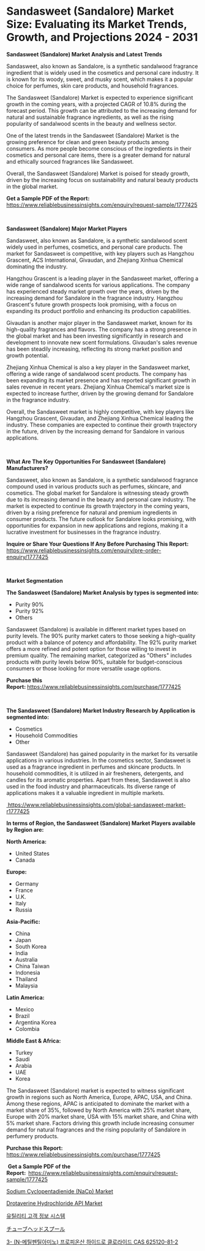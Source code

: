<p><h1>Sandasweet (Sandalore) Market Size: Evaluating its Market Trends, Growth, and Projections 2024 - 2031</h1></p><p><strong>Sandasweet (Sandalore) Market Analysis and Latest Trends</strong></p>
<p><p>Sandasweet, also known as Sandalore, is a synthetic sandalwood fragrance ingredient that is widely used in the cosmetics and personal care industry. It is known for its woody, sweet, and musky scent, which makes it a popular choice for perfumes, skin care products, and household fragrances.</p><p>The Sandasweet (Sandalore) Market is expected to experience significant growth in the coming years, with a projected CAGR of 10.8% during the forecast period. This growth can be attributed to the increasing demand for natural and sustainable fragrance ingredients, as well as the rising popularity of sandalwood scents in the beauty and wellness sector.</p><p>One of the latest trends in the Sandasweet (Sandalore) Market is the growing preference for clean and green beauty products among consumers. As more people become conscious of the ingredients in their cosmetics and personal care items, there is a greater demand for natural and ethically sourced fragrances like Sandasweet.</p><p>Overall, the Sandasweet (Sandalore) Market is poised for steady growth, driven by the increasing focus on sustainability and natural beauty products in the global market.</p></p>
<p><strong>Get a Sample PDF of the Report:&nbsp;</strong> <a href="https://www.reliablebusinessinsights.com/enquiry/request-sample/1777425">https://www.reliablebusinessinsights.com/enquiry/request-sample/1777425</a></p>
<p>&nbsp;</p>
<p><strong>Sandasweet (Sandalore) Major Market Players</strong></p>
<p><p>Sandasweet, also known as Sandalore, is a synthetic sandalwood scent widely used in perfumes, cosmetics, and personal care products. The market for Sandasweet is competitive, with key players such as Hangzhou Grascent, ACS International, Givaudan, and Zhejiang Xinhua Chemical dominating the industry.</p><p>Hangzhou Grascent is a leading player in the Sandasweet market, offering a wide range of sandalwood scents for various applications. The company has experienced steady market growth over the years, driven by the increasing demand for Sandalore in the fragrance industry. Hangzhou Grascent's future growth prospects look promising, with a focus on expanding its product portfolio and enhancing its production capabilities.</p><p>Givaudan is another major player in the Sandasweet market, known for its high-quality fragrances and flavors. The company has a strong presence in the global market and has been investing significantly in research and development to innovate new scent formulations. Givaudan's sales revenue has been steadily increasing, reflecting its strong market position and growth potential.</p><p>Zhejiang Xinhua Chemical is also a key player in the Sandasweet market, offering a wide range of sandalwood scent products. The company has been expanding its market presence and has reported significant growth in sales revenue in recent years. Zhejiang Xinhua Chemical's market size is expected to increase further, driven by the growing demand for Sandalore in the fragrance industry.</p><p>Overall, the Sandasweet market is highly competitive, with key players like Hangzhou Grascent, Givaudan, and Zhejiang Xinhua Chemical leading the industry. These companies are expected to continue their growth trajectory in the future, driven by the increasing demand for Sandalore in various applications.</p></p>
<p>&nbsp;</p>
<p><strong>What Are The Key Opportunities For Sandasweet (Sandalore) Manufacturers?</strong></p>
<p><p>Sandasweet, also known as Sandalore, is a synthetic sandalwood fragrance compound used in various products such as perfumes, skincare, and cosmetics. The global market for Sandalore is witnessing steady growth due to its increasing demand in the beauty and personal care industry. The market is expected to continue its growth trajectory in the coming years, driven by a rising preference for natural and premium ingredients in consumer products. The future outlook for Sandalore looks promising, with opportunities for expansion in new applications and regions, making it a lucrative investment for businesses in the fragrance industry.</p></p>
<p><strong>Inquire or Share Your Questions If Any Before Purchasing This Report:</strong> <a href="https://www.reliablebusinessinsights.com/enquiry/pre-order-enquiry/1777425">https://www.reliablebusinessinsights.com/enquiry/pre-order-enquiry/1777425</a></p>
<p>&nbsp;</p>
<p><strong>Market Segmentation</strong></p>
<p><strong>The Sandasweet (Sandalore) Market Analysis by types is segmented into:</strong></p>
<p><ul><li>Purity 90%</li><li>Purity 92%</li><li>Others</li></ul></p>
<p><p>Sandasweet (Sandalore) is available in different market types based on purity levels. The 90% purity market caters to those seeking a high-quality product with a balance of potency and affordability. The 92% purity market offers a more refined and potent option for those willing to invest in premium quality. The remaining market, categorized as "Others" includes products with purity levels below 90%, suitable for budget-conscious consumers or those looking for more versatile usage options.</p></p>
<p><strong>Purchase this Report:&nbsp;</strong><a href="https://www.reliablebusinessinsights.com/purchase/1777425">https://www.reliablebusinessinsights.com/purchase/1777425</a></p>
<p>&nbsp;</p>
<p><strong>The Sandasweet (Sandalore) Market Industry Research by Application is segmented into:</strong></p>
<p><ul><li>Cosmetics</li><li>Household Commodities</li><li>Other</li></ul></p>
<p><p>Sandasweet (Sandalore) has gained popularity in the market for its versatile applications in various industries. In the cosmetics sector, Sandasweet is used as a fragrance ingredient in perfumes and skincare products. In household commodities, it is utilized in air fresheners, detergents, and candles for its aromatic properties. Apart from these, Sandasweet is also used in the food industry and pharmaceuticals. Its diverse range of applications makes it a valuable ingredient in multiple markets.</p></p>
<p><a href="https://www.reliablebusinessinsights.com/global-sandasweet-market-r1777425">&nbsp;https://www.reliablebusinessinsights.com/global-sandasweet-market-r1777425</a></p>
<p><strong>In terms of Region, the Sandasweet (Sandalore) Market Players available by Region are:</strong></p>
<p>
    <p> <strong> North America: </strong>
        <ul>
            <li>United States</li>
            <li>Canada</li>
        </ul>
        </p> 
    <p> <strong> Europe: </strong>
        <ul>
            <li>Germany</li>
            <li>France</li>
            <li>U.K.</li>
            <li>Italy</li>
            <li>Russia</li>
        </ul>
        </p> 
    <p> <strong> Asia-Pacific: </strong>
        <ul>
            <li>China</li>
            <li>Japan</li>
            <li>South Korea</li>
            <li>India</li>
            <li>Australia</li>
            <li>China Taiwan</li>
            <li>Indonesia</li>
            <li>Thailand</li>
            <li>Malaysia</li>
        </ul>
        </p> 
    <p> <strong> Latin America: </strong>
        <ul>
            <li>Mexico</li>
            <li>Brazil</li>
            <li>Argentina Korea</li>
            <li>Colombia</li>
        </ul>
        </p> 
    <p> <strong> Middle East & Africa: </strong>
        <ul>
            <li>Turkey</li>
            <li>Saudi</li>
            <li>Arabia</li>
            <li>UAE</li>
            <li>Korea</li>
        </ul>
    </p>
    </p>
<p><p>The Sandasweet (Sandalore) market is expected to witness significant growth in regions such as North America, Europe, APAC, USA, and China. Among these regions, APAC is anticipated to dominate the market with a market share of 35%, followed by North America with 25% market share, Europe with 20% market share, USA with 15% market share, and China with 5% market share. Factors driving this growth include increasing consumer demand for natural fragrances and the rising popularity of Sandalore in perfumery products.</p></p>
<p><strong>Purchase this Report: </strong><a href="https://www.reliablebusinessinsights.com/purchase/1777425">https://www.reliablebusinessinsights.com/purchase/1777425</a></p>
<p>&nbsp;<strong>Get a Sample PDF of the Report:&nbsp;&nbsp;</strong><a href="https://www.reliablebusinessinsights.com/enquiry/request-sample/1777425">https://www.reliablebusinessinsights.com/enquiry/request-sample/1777425</a></p>
<p><strong></strong></p>
<p><p><a href="https://github.com/EveKerluke2023/Market-Research-Report-List-1/blob/main/sodium-cyclopentadienide-nacp-market.md">Sodium Cyclopentadienide (NaCp) Market</a></p><p><a href="https://github.com/msbsaifansami/Market-Research-Report-List-1/blob/main/drotaverine-hydrochloride-api-market.md">Drotaverine Hydrochloride API Market</a></p><p><a href="https://github.com/lzuwsfreyoq70/Market-Research-Report-List-2/blob/main/5279009143097.md">유틸리티 고객 정보 시스템</a></p><p><a href="https://github.com/LizaHeller2023/Market-Research-Report-List-1/blob/main/2875186137534.md">チューブヘッドスプール</a></p><p><a href="https://github.com/marufmohassin05/Market-Research-Report-List-1/blob/main/2272544143096.md">3- (N-메틸펜틸아미노) 프로피온산 하이드로 클로라이드 CAS 625120-81-2</a></p></p>